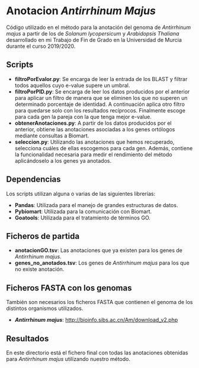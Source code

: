 # Anotacion <i>Antirrhinum Majus</i>
Código utilizado en el método para la anotación del genoma de <i>Antirrhinum majus</i> a partir de los de <i>Solanum lycopersicum</i> y <i>Arabidopsis Thaliana</i> desarrollado en mi Trabajo de Fin de Grado en la Universidad de Murcia durante el curso 2019/2020.

## Scripts
- <b>filtroPorEvalor.py</b>: Se encarga de leer la entrada de los BLAST y filtrar todos aquellos cuyo e-value supere un umbral.
- <b>filtroPorPID.py</b>: Se encarga de leer los datos producidos por el anterior para aplicar un filtro de manera que se eliminen los que no superen un determinado porcentaje de identidad. A continuación aplica otro filtro para quedarse solo con los resultados recíprocos. Finalmente escoge para cada gen la pareja con la que tenga mejor e-value.
- <b>obtenerAnotaciones.py</b>: A partir de los datos producidos por el anterior, obtiene las anotaciones asociadas a los genes ortólogos mediante consultas a Biomart.
- <b>seleccion.py</b>: Utilizando las anotaciones que hemos recuperado, selecciona cuáles de ellas escogemos para cada gen. Además, contiene la funcionalidad necesaria para medir el rendimiento del método aplicándoselo a los genes ya anotados.

## Dependencias
Los scripts utilizan alguna o varias de las siguientes librerías:
- <b>Pandas</b>: Utilizada para el manejo de grandes estructuras de datos.
- <b>Pybiomart</b>: Utilizada para la comunicación con Biomart.
- <b>Goatools</b>: Utilizada para el tratamiento de términos GO.

## Ficheros de partida
- <b>anotacionGO.tsv</b>: Las anotaciones que ya existen para los genes de <i>Antirrhinum majus</i>.
- <b>genes_no_anotados.tsv</b>: Los genes de <i>Antirrhinum majus</i> para los que no existe anotación.

## Ficheros FASTA con los genomas
También son necesarios los ficheros FASTA que contienen el genoma de los distintos organismos utilizados.
- <b><i>Antirrhinum majus</i></b>: http://bioinfo.sibs.ac.cn/Am/download_v2.php

## Resultados
En este directorio está el fichero final con todas las anotaciones obtenidas para <i>Antirrhinum majus</i> utilizando nuestro método.

